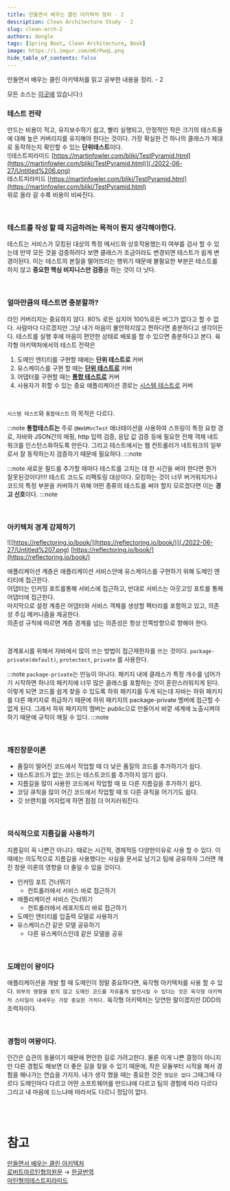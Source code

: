 ```yaml
---
title: 만들면서 배우는 클린 아키텍처 정리 - 2
description: Clean Architecture Study - 2
slug: clean-arch-2
authors: dongle  
tags: [Spring Boot, Clean Architecture, Book]
image: https://i.imgur.com/mErPwqL.png
hide_table_of_contents: false
---
```

만들면서 배우는 클린 아키텍처를 읽고 공부한 내용을 정리. - 2
<!--truncate-->

모든 소스는 [이곳에](https://github.com/sk1737030/til/tree/master/clean-architecture) 있습니다:)

### 테스트 전략
만드는 비용이 적고, 유지보수하기 쉽고, 빨리 실행되고, 안정적인 작은 크기의 테스트들에 대해 높은 커버리지를 유지해야 한다는 것이다. 가장 확실한 건 하나의 클래스가 제대로 동작하는지 확인할 수 있는 **단위테스트**이다.  
![테스트피라미드 [https://martinfowler.com/bliki/TestPyramid.html](https://martinfowler.com/bliki/TestPyramid.html)](./2022-06-27/Untitled%206.png)  
테스트피라미드 [https://martinfowler.com/bliki/TestPyramid.html](https://martinfowler.com/bliki/TestPyramid.html)  
위로 올라 갈 수록 비용이 비싸진다.  

<br />

### 테스트를 작성 할 때 지금하려는 목적이 뭔지 생각해야한다.
테스트는 서비스가 모킹된 대상의 특정 메서드와 상호작용했는지 여부를 검사 할 수 있는데 만약 모든 것을 검증하려다 보면 클래스가 조금이라도 변경되면 테스트가 쉽게 변경이된다. 이는 테스트의 본질을 떨어뜨리는 행위기 때문에 불필요한 부분은 테스트를 하지 않고 **중요한 핵심 비지니스만 검증**을 하는 것이 더 낫다.

<br />

### 얼마만큼의 테스트면 충분할까?
라인 커버리지는 중요하지 않다. 80% 로든 심지어 100%로든 버그가 없다고 할 수 없다. 사람마다 다르겠지만 그냥 내가 마음이 불안하지않고 편하다면 충분하다고 생각이든다. 테스트를 실행 후에 마음이 편안한 상태로 배포를 할 수 있으면 충분하다고 본다. 
육각형 아키텍처에서의 테스트 전략은 

1. 도메인 엔티티를 구현할 때에는 **단위 테스트로** 커버  
2. 유스케이스를 구현 할 때는 **[단위 테스트로](https://github.com/sk1737030/til/blob/master/clean-architecture/src/test/java/com/clean/architecture/hexagonal/account/application/service/SendMoneyServiceTest.java)** 커버
3. 어댑터를 구현할 때는 **[통합 테스트로](https://github.com/sk1737030/til/blob/master/clean-architecture/src/test/java/com/clean/architecture/hexagonal/account/adapter/in/web/SendMoneyControllerTest.java)** 커버
4. 사용자가 취할 수 있는 중요 애플리케이션 경로는 [시스템 테스트로](https://github.com/sk1737030/til/blob/e41051a996d373182946204aa5d94a51b7ab0f20/clean-architecture/src/test/java/com/clean/architecture/hexagonal/SendMoneySystemTest.java) 커버

 <br />

`시스템 테스트`와 `통합테스트` 의 목적은 다르다.

:::note
**통합테스트는** 주로  `@WebMvcTest` 애너테이션을 사용하여 스프링이 특정 요청 경로, 자바와 JSON간의 매핑, http 입력 검증, 응답 값 검증 등에 필요한 전체 객체 네트워크를 인스턴스화하도록 만든다. 그리고 테스트에서는 웹 컨트롤러가 네트워크의 일부로서 잘 동작하는지 검증하기 때문에 필요하다.
:::note

:::note
새로운 필드를 추가할 때마다 테스트를 고치는 데 한 시간을 써야 한다면 뭔가 잘못된것이다!!!! 테스트 코드도 리팩토링 대상이다. 모킹하는 것이 너무 버거워지거나 코드의 특정 부분을 커버하기 위해 어떤 종류의 테스트를 써야 할지 모르겠다면 이는 **경고 신호**이다.
:::note

<br />

### 아키텍처 경계 강제하기
![[https://reflectoring.io/book/](https://reflectoring.io/book/)](./2022-06-27/Untitled%207.png)
[https://reflectoring.io/book/](https://reflectoring.io/book/) 

애플리케이션 계층은 애플리케이션 서비스안에 유스케이스를 구현하기 위해 도메인 엔티티에 접근한다.  
어댑터는 인커밍 포트를통해 서비스에 접근하고, 반대로 서비스는 아웃고잉 포트를 통해 어댑터에 접근한다.   
마지막으로 설정 계층은 어댑터와 서비스 객체를 생성할 팩터리를 포함하고 있고, 의존성 주십 메커니즘을 제공한다.  
의존성 규칙에 따르면 계층 경계를 넘는 의존성은 항상 안쪽방향으로 향해야 한다.  

<br />

경계표시를 위해서 자바에서 많이 쓰는 방법이  접근제한자를 쓰는 것이다. `package-private(default)`, `protectect`, `private` 를 사용한다.


:::note
`package-private`는 만능이 아니다. 패키지 내에 클래스가 특정 개수를 넘어가기 시작하면 하나의 패키지에 너무 많은 클래스를 포함하는 것이 혼란스러워지게 된다. 이렇게 되면 코드를 쉽게 찾을 수 있도록 하위 패키지를 두게 되는데 자바는 하위 패키지를 다른 패키지로 취급하기 때문에 하위 패키지의 package-private 멤버에 접근할 수 없게 된다. 그래서 하위 패키지의 멤버는 public으로 만들어서 바깥 세계에 노출시켜야 하기 때문에 규칙이 깨질 수 있다.
:::note

<br />

### 깨진창문이론
- 품질이 떨어진 코드에서 작업할 때 더 낮은 품질의 코드를 추가하기가 쉽다.  
- 테스트코드가 없는 코드는 테스트코드를 추가하지 않기 쉽다.  
- 지름길을 많이 사용한 코드에서 작업할 때 또 다른 지름길을 추가하기 쉽다.  
- 코딩 큐칙을 많이 어긴 코드에서 작업할 때 또 다른 큐칙을 어기기도 쉽다.  
- 깃 브랜치를 어지럽게 하면 점점 더 어지러워진다.  

<br />

### 의식적으로 지름길을 사용하기
지름길이 꼭 나쁜건 아니다. 때로는 시간적, 경제적등 다양한이유로 사용 할 수 있다. 이때에는 의도적으로 지름길을 사용했다는 사실을 문서로 남기고 팀에 공유하자 그러면 깨진 창문 이론의 영향을 더 줄일 수 있을 것이다.  

- 인커밍 포트 건너뛰기
    - 컨트롤러에서 서비스 바로 접근하기
- 애플리케이션 서비스 건너뛰기
    - 컨트롤러에서 레포지토리 바로 접근하기
- 도메인 엔티티를 입출력 모델로 사용하기
- 유스케이스간 같은 모델 공유하기
    - 다른 유스케이스인데 같은 모델을 공유

<br />

### 도메인이 왕이다
애플리케이션을 개발 할 때 도메인이 정말 중요하다면, 육각형 아키텍처를 사용 할 수 있다. `외부의 영향을 받지 않고 도메인 코드를 자유롭게 발전시킬 수 있다는 것은 육각형 아키텍처 스타일이 내세우는 가장 중요한 가치다.`  육각형 아키텍처는 당연한 말이겠지만 DDD의 조력자이다.   

<br />

### 경험이 여왕이다.

인간은 습관의 동물이기 때문에 편안한 길로 가려고한다. 물론 이게 나쁜 결정이 아니지만 다른 경험도 해보면 더 좋은 길을 찾을 수 있기 때문에, 작은 모듈부터 시작을 해서 경험을 해나가는 연습을 가지자. 내가 생각 했을 때는  중요한 것은 `정답은 없다` 그때그때 다르다 도메인마다 다르고 어떤 소프트웨어를 만드냐에 다르고 팀의 경험에 따라 다르다 그리고 내 마음에 드느냐에 따라서도 다르니 정답이 없다.  

<br />
<br />

# 참고   
[만들면서 배우는 클린 아키텍처](http://www.kyobobook.co.kr/product/detailViewKor.laf?ejkGb=KOR&mallGb=KOR&barcode=9791158392758&orderClick=LAG&Kc=)  
[로버트마르틴형의원문](https://blog.cleancoder.com/uncle-bob/2012/08/13/the-clean-architecture.html) → [한글번역](https://blog.coderifleman.com/2017/12/18/the-clean-architecture/)  
[마틴형의테스트피라미드](https://martinfowler.com/bliki/TestPyramid.html)  
